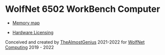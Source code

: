 # WolfNet 6502 WorkBench Computer

* [Memory map](memory_map.html)

* [Hardware Licensing](license.html)
 
Conceived and created by [TheAlmostGenius](https://thealmostgenius.geekgalaxy.com) 2021-2022 for [WolfNet Computing](https://github.com/WolfNet-Computing) 2019 - 2022
